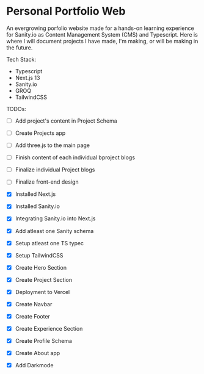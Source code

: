 # Personal Portfolio Web
An evergrowing porfolio website made for a hands-on learning experience for Sanity.io as Content Management System (CMS) and Typescript. Here is where I will document projects I have made, I'm making, or will be making in the future.

Tech Stack:
- Typescript
- Next.js 13
- Sanity.io
- GROQ 
- TailwindCSS

TODOs:
- [ ] Add project's content in Project Schema
- [ ] Create Projects app
- [ ] Add three.js to the main page
- [ ] Finish content of each individual bproject blogs
- [ ] Finalize individual Project blogs
- [ ] Finalize front-end design

- [x] Installed Next.js
- [x] Installed Sanity.io
- [x] Integrating Sanity.io into Next.js
- [x] Add atleast one Sanity schema
- [x] Setup atleast one TS typec
- [x] Setup TailwindCSS
- [x] Create Hero Section
- [x] Create Project Section
- [x] Deployment to Vercel
- [x] Create Navbar
- [x] Create Footer
- [x] Create Experience Section
- [x] Create Profile Schema
- [x] Create About app
- [x] Add Darkmode
